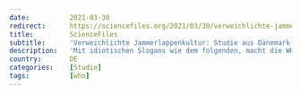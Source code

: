 ```yaml
---
date:          2021-03-30
redirect:      https://sciencefiles.org/2021/03/30/verweichlichte-jammerlappenkultur-studie-aus-danemark-stutzt-covid-19-pandemiechen-zurecht/
title:         ScienceFiles
subtitle:      'Verweichlichte Jammerlappenkultur: Studie aus Dänemark stutzt COVID-19 Pandemiechen zurecht'
description:   'Mit idiotischen Slogans wie dem folgenden, macht die WHO, die Weltgesundheitsorganisation, Stimmung für eine umfassende, weltweite Impfung gegen COVID-19.   Mit dem COVAX-Programm der WHO soll eine "gerechte" Verteilung der Impfstoffe erreicht werden, also vornehmlich geht es darum, Impfstoffe in ärmere Länder zu bringen, vor allem nach Afrika. Programme wie COVAX sind notwendig, um die…'
country:       DE
categories:    [Studie]
tags:          [who]
---
```

